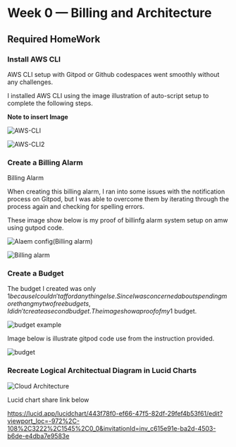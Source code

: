 # Week 0 — Billing and Architecture

## Required HomeWork 

### Install AWS CLI 

AWS CLI setup with Gitpod or Github codespaces went smoothly without any challenges.

I installed AWS CLI using the image illustration of auto-script setup to complete the following steps. 

**Note to insert Image**

![AWS-CLI](https://user-images.githubusercontent.com/66971472/219871563-da035bf6-f94e-4cf1-a365-45d1c6642418.png)

![AWS-CLI2](https://user-images.githubusercontent.com/66971472/219871805-b3aa2706-80b6-4ded-82e1-dcfb902a0716.png)

### Create a Billing Alarm
Billing Alarm 

When creating this billing alarm, I ran into some issues with the notification process on Gitpod, but I was able to overcome them by iterating through the process again and checking for spelling errors.   

These image show below is my proof of billinfg alarm system setup on amw using gutpod code.

![Alaem config(Billing alarm)](https://user-images.githubusercontent.com/66971472/219873582-8e8e364d-9262-40ae-8d9f-e37b2bd2685b.png)

![Billing alarm](https://user-images.githubusercontent.com/66971472/219873594-82d056b4-e41d-4e32-bc95-56f6b8528995.png)


### Create a Budget
The budget I created was only $1 because I couldn't afford anything else. S ince I was concerned about spendingmore thang my two free budgets, I didn't create a second budget.
The image show a proof of my 1$ budget.

![budget example](https://user-images.githubusercontent.com/66971472/219873039-95844276-447a-4bdc-ae08-20acd133bcad.png)

Image below is illustrate gitpod code use from the instruction provided.

![budget](https://user-images.githubusercontent.com/66971472/219873114-a8d6bede-654b-4d76-807f-2563946d470d.png)


### Recreate Logical Architectual Diagram in Lucid Charts


![Cloud Architecture](https://user-images.githubusercontent.com/66971472/219873788-b274bce5-1694-4c6a-8ece-70e2b0603cd6.png)

Lucid chart share link below

https://lucid.app/lucidchart/443f78f0-ef66-47f5-82df-29fef4b53f61/edit?viewport_loc=-972%2C-108%2C3222%2C1545%2C0_0&invitationId=inv_c615e91e-ba2d-4503-b6de-e4dba7e9583e



